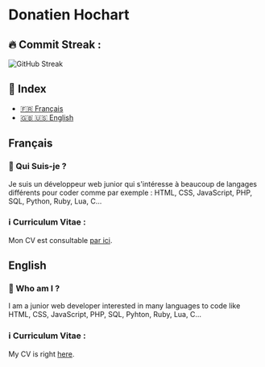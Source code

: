 # Donatien Hochart

## :fire: Commit Streak :

![GitHub Streak](https://github-readme-streak-stats.herokuapp.com/?user=rekky1aws&theme=dark)

## :flashlight: Index

+ [:fr: Français](#Français)
+ [:gb: :us: English](#English)




## Français
### :wave: Qui Suis-je ?
Je suis un développeur web junior qui s'intéresse à beaucoup de langages différents pour coder comme par exemple : HTML, CSS, JavaScript, PHP, SQL, Python, Ruby, Lua, C...

### :information_source: Curriculum Vitae :
Mon CV est consultable [par ici](https://rekkylaws.netlify.app/).



## English

### :wave: Who am I ?

I am a junior web developer interested in many languages to code like HTML, CSS, JavaScript, PHP, SQL, Pyhton, Ruby, Lua, C...

### :information_source: Curriculum Vitae :
My CV is right [here](https://rekkylaws.netlify.app/).